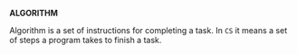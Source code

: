 **ALGORITHM**

Algorithm is a set of instructions for completing a task. In `CS` it means a set of steps a program takes to finish a task.

